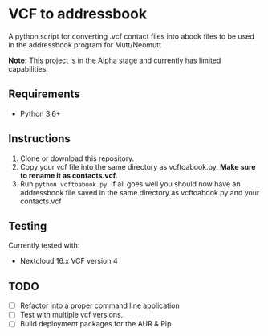 # VCF to addressbook

A python script for converting .vcf contact files into abook files to be used in the addressbook program for Mutt/Neomutt

**Note:** This project is in the Alpha stage and currently has limited capabilities.

## Requirements
* Python 3.6+

## Instructions

1. Clone or download this repository.
2. Copy your vcf file into the same directory as vcftoabook.py. **Make sure to rename it as contacts.vcf**.
3. Run `python vcftoabook.py`. If all goes well you should now have an addressbook file saved in the same directory as vcftoabook.py and your contacts.vcf

## Testing
Currently tested with:
* Nextcloud 16.x VCF version 4

## TODO
- [ ] Refactor into a proper command line application
- [ ] Test with multiple vcf versions.
- [ ] Build deployment packages for the AUR & Pip
